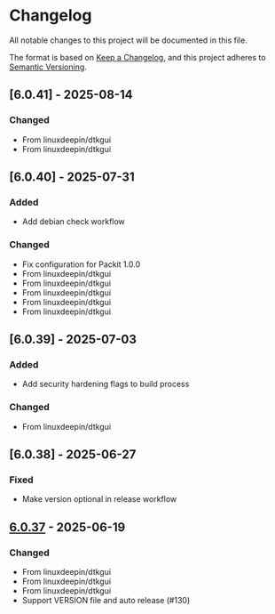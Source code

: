# Changelog

All notable changes to this project will be documented in this file.

The format is based on [Keep a Changelog](https://keepachangelog.com/en/1.0.0/),
and this project adheres to [Semantic Versioning](https://semver.org/spec/v2.0.0.html).

## [6.0.41] - 2025-08-14

### Changed

- From linuxdeepin/dtkgui
- From linuxdeepin/dtkgui

## [6.0.40] - 2025-07-31

### Added

- Add debian check workflow

### Changed

- Fix configuration for Packit 1.0.0
- From linuxdeepin/dtkgui
- From linuxdeepin/dtkgui
- From linuxdeepin/dtkgui
- From linuxdeepin/dtkgui
- From linuxdeepin/dtkgui

## [6.0.39] - 2025-07-03

### Added

- Add security hardening flags to build process

### Changed

- From linuxdeepin/dtkgui

## [6.0.38] - 2025-06-27

### Fixed

- Make version optional in release workflow

## [6.0.37] - 2025-06-19

### Changed

- From linuxdeepin/dtkgui
- From linuxdeepin/dtkgui
- From linuxdeepin/dtkgui
- Support VERSION file and auto release (#130)

[6.0.37]: https://github.com/linuxdeepin/dtk6gui/compare/6.0.36..6.0.37

<!-- generated by git-cliff -->
